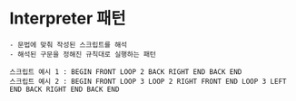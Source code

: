 # Interpreter 패턴
	- 문법에 맞춰 작성된 스크립트를 해석
	- 해석된 구문을 정해진 규칙대로 실행하는 패턴

	스크립트 예시 1 : BEGIN FRONT LOOP 2 BACK RIGHT END BACK END
	스크립트 예시 2 : BEGIN FRONT LOOP 3 LOOP 2 RIGHT FRONT END LOOP 3 LEFT END BACK RIGHT END BACK END